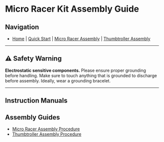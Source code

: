 # Micro Racer Kit Assembly Guide

## Navigation
- [Home](README.md) | [Quick Start](QuickStart.md) | [Micro Racer Assembly](RacerAssembly.md) | [Thumbtroller Assembly](ThumbtrollerAssembly.md)

---

## ⚠️ Safety Warning
**Electrostatic sensitive components.** Please ensure proper grounding before handling. Make sure to touch anything that is grounded to discharge before assembly. Ideally, wear a grounding bracelet.

---

## Instruction Manuals

## Assembly Guides

- [Micro Racer Assembly Procedure](RacerAssembly.md)
- [Thumbtroller Assembly Procedure](ThumbtrollerAssembly.md)
